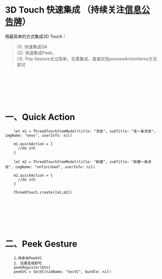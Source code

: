 # 3D Touch 快速集成 （持续关注[信息公告牌](https://github.com/CharlinFeng/Show)）
用最简单的方式集成3D Touch：<br/>
> (1). 快速集成QA<br/>
> (2). 快速集成Peek。<br/>
> (3). Pop Gesture太过简单，无需集成，直接实现previewActionItems方法即可<br/>


<br/><br/><br/>
一、Quick Action
==========
        let m1 = ThreeDTouchItemModel(title: "消息", subTitle: "发一条消息", imgName: "news", userInfo: nil)
       
        m1.quickAction = {
          //do sth
        }
        
        let m2 = ThreeDTouchItemModel(title: "新建", subTitle: "新建一条说说", imgName: "unfinished", userInfo: nil)
        
        m2.quickAction = {
          //do sth
        }
        
        ThreeDTouch.create([m1,m2])

<br/><br/><br/>
二、Peek Gesture
==========

        1.继承自PeekVC
        2. 设置变成即可       
        peekRegister(btn)
        peekVC = SecVC(nibName: "SecVC", bundle: nil)

